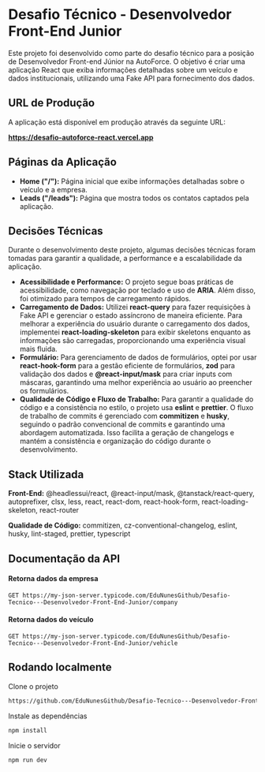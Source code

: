 # Desafio Técnico - Desenvolvedor Front-End Junior

Este projeto foi desenvolvido como parte do desafio técnico para a posição de Desenvolvedor Front-end Júnior na AutoForce. O objetivo é criar uma aplicação React que exiba informações detalhadas sobre um veículo e dados institucionais, utilizando uma Fake API para fornecimento dos dados.

## URL de Produção

A aplicação está disponível em produção através da seguinte URL:

**https://desafio-autoforce-react.vercel.app**

## Páginas da Aplicação

- **Home ("/"):** Página inicial que exibe informações detalhadas sobre o veículo e a empresa.
- **Leads ("/leads"):** Página que mostra todos os contatos captados pela aplicação.

## Decisões Técnicas

Durante o desenvolvimento deste projeto, algumas decisões técnicas foram tomadas para garantir a qualidade, a performance e a escalabilidade da aplicação.

- **Acessibilidade e Performance:** O projeto segue boas práticas de acessibilidade, como navegação por teclado e uso de **ARIA**. Além disso, foi otimizado para tempos de carregamento rápidos.
- **Carregamento de Dados:** Utilizei **react-query** para fazer requisições à Fake API e gerenciar o estado assíncrono de maneira eficiente. Para melhorar a experiência do usuário durante o carregamento dos dados, implementei **react-loading-skeleton** para exibir skeletons enquanto as informações são carregadas, proporcionando uma experiência visual mais fluida.
- **Formulário:** Para gerenciamento de dados de formulários, optei por usar **react-hook-form** para a gestão eficiente de formulários, **zod** para validação dos dados e **@react-input/mask** para criar inputs com máscaras, garantindo uma melhor experiência ao usuário ao preencher os formulários.
- **Qualidade de Código e Fluxo de Trabalho:** Para garantir a qualidade do código e a consistência no estilo, o projeto usa **eslint** e **prettier**. O fluxo de trabalho de commits é gerenciado com **commitizen** e **husky**, seguindo o padrão convencional de commits e garantindo uma abordagem automatizada. Isso facilita a geração de changelogs e mantém a consistência e organização do código durante o desenvolvimento.

## Stack Utilizada

**Front-End:** @headlessui/react, @react-input/mask, @tanstack/react-query, autoprefixer, clsx, less, react, react-dom, react-hook-form, react-loading-skeleton, react-router

**Qualidade de Código:** commitizen, cz-conventional-changelog, eslint, husky, lint-staged, prettier, typescript

## Documentação da API

#### Retorna dados da empresa

```http
GET https://my-json-server.typicode.com/EduNunesGithub/Desafio-Tecnico---Desenvolvedor-Front-End-Junior/company
```

#### Retorna dados do veículo

```http
GET https://my-json-server.typicode.com/EduNunesGithub/Desafio-Tecnico---Desenvolvedor-Front-End-Junior/vehicle
```

## Rodando localmente

Clone o projeto

```bash
https://github.com/EduNunesGithub/Desafio-Tecnico---Desenvolvedor-Front-End-Junior.git
```

Instale as dependências

```bash
npm install
```

Inicie o servidor

```bash
npm run dev
```
